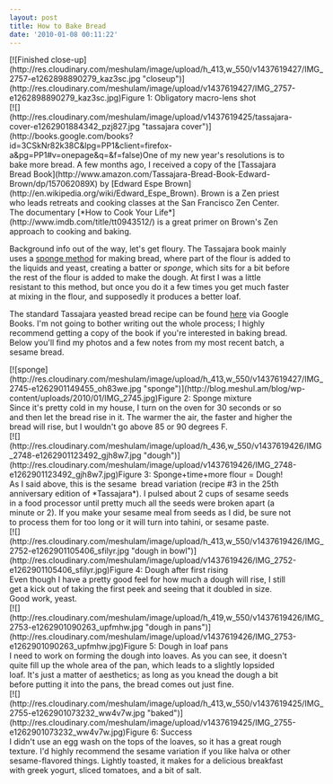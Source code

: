 ```yaml
---
layout: post
title: How to Bake Bread
date: '2010-01-08 00:11:22'
---
```



<div class="wp-caption aligncenter" id="attachment_525" style="width: 560px">[![Finished close-up](http://res.cloudinary.com/meshulam/image/upload/h_413,w_550/v1437619427/IMG_2757-e1262898890279_kaz3sc.jpg "closeup")](http://res.cloudinary.com/meshulam/image/upload/v1437619427/IMG_2757-e1262898890279_kaz3sc.jpg)Figure 1: Obligatory macro-lens shot

</div>[![](http://res.cloudinary.com/meshulam/image/upload/v1437619425/tassajara-cover-e1262901884342_pzj827.jpg "tassajara cover")](http://books.google.com/books?id=3CSkNr82k38C&lpg=PP1&client=firefox-a&pg=PP1#v=onepage&q=&f=false)One of my new year's resolutions is to bake more bread. A few months ago, I received a copy of the [Tassajara Bread Book](http://www.amazon.com/Tassajara-Bread-Book-Edward-Brown/dp/157062089X) by [Edward Espe Brown](http://en.wikipedia.org/wiki/Edward_Espe_Brown). Brown is a Zen priest who leads retreats and cooking classes at the San Francisco Zen Center. The documentary [*How to Cook Your Life*](http://www.imdb.com/title/tt0943512/) is a great primer on Brown's Zen approach to cooking and baking.

Background info out of the way, let's get floury. The Tassajara book mainly uses a [sponge method](http://en.wikipedia.org/wiki/Sponge_and_dough) for making bread, where part of the flour is added to the liquids and yeast, creating a batter or *sponge*, which sits for a bit before the rest of the flour is added to make the dough. At first I was a little resistant to this method, but once you do it a few times you get much faster at mixing in the flour, and supposedly it produces a better loaf.

The standard Tassajara yeasted bread recipe can be found [here](http://books.google.com/books?id=3CSkNr82k38C&lpg=PP1&dq=tassajara%20bread&client=firefox-a&pg=PT58#v=onepage&q=&f=false) via Google Books. I'm not going to bother writing out the whole process; I highly recommend getting a copy of the book if you're interested in baking bread. Below you'll find my photos and a few notes from my most recent batch, a sesame bread.

<div class="wp-caption aligncenter" id="attachment_528" style="width: 560px">[![sponge](http://res.cloudinary.com/meshulam/image/upload/h_413,w_550/v1437619427/IMG_2745-e1262901149455_oh83we.jpg "sponge")](http://blog.meshul.am/blog/wp-content/uploads/2010/01/IMG_2745.jpg)Figure 2: Sponge mixture

</div>Since it's pretty cold in my house, I turn on the oven for 30 seconds or so and then let the bread rise in it. The warmer the air, the faster and higher the bread will rise, but I wouldn't go above 85 or 90 degrees F.

<div class="wp-caption aligncenter" id="attachment_529" style="width: 560px">[![](http://res.cloudinary.com/meshulam/image/upload/h_436,w_550/v1437619426/IMG_2748-e1262901123492_gjh8w7.jpg "dough")](http://res.cloudinary.com/meshulam/image/upload/v1437619426/IMG_2748-e1262901123492_gjh8w7.jpg)Figure 3: Sponge+time+more flour = Dough!

</div>As I said above, this is the sesame  bread variation (recipe #3 in the 25th anniversary edition of *Tassajara*). I pulsed about 2 cups of sesame seeds in a food processor until pretty much all the seeds were broken apart (a minute or 2). If you make your sesame meal from seeds as I did, be sure not to process them for too long or it will turn into tahini, or sesame paste.

<div class="wp-caption aligncenter" id="attachment_530" style="width: 560px">[![](http://res.cloudinary.com/meshulam/image/upload/h_413,w_550/v1437619426/IMG_2752-e1262901105406_sfilyr.jpg "dough in bowl")](http://res.cloudinary.com/meshulam/image/upload/v1437619426/IMG_2752-e1262901105406_sfilyr.jpg)Figure 4: Dough after first rising

</div>Even though I have a pretty good feel for how much a dough will rise, I still get a kick out of taking the first peek and seeing that it doubled in size. Good work, yeast.

<div class="wp-caption aligncenter" id="attachment_531" style="width: 560px">[![](http://res.cloudinary.com/meshulam/image/upload/h_419,w_550/v1437619426/IMG_2753-e1262901090263_upfmhw.jpg "dough in pans")](http://res.cloudinary.com/meshulam/image/upload/v1437619426/IMG_2753-e1262901090263_upfmhw.jpg)Figure 5: Dough in loaf pans

</div>I need to work on forming the dough into loaves. As you can see, it doesn't quite fill up the whole area of the pan, which leads to a slightly lopsided loaf. It's just a matter of aesthetics; as long as you knead the dough a bit before putting it into the pans, the bread comes out just fine.

<div class="wp-caption aligncenter" id="attachment_532" style="width: 560px">[![](http://res.cloudinary.com/meshulam/image/upload/h_413,w_550/v1437619425/IMG_2755-e1262901073232_ww4v7w.jpg "baked")](http://res.cloudinary.com/meshulam/image/upload/v1437619425/IMG_2755-e1262901073232_ww4v7w.jpg)Figure 6: Success

</div>I didn't use an egg wash on the tops of the loaves, so it has a great rough texture. I'd highly recommend the sesame variation if you like halva or other sesame-flavored things. Lightly toasted, it makes for a delicious breakfast with greek yogurt, sliced tomatoes, and a bit of salt.


